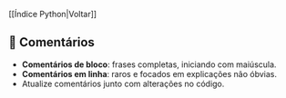 [[Índice Python|Voltar]]

## 📌 Comentários

- **Comentários de bloco**: frases completas, iniciando com maiúscula.
- **Comentários em linha**: raros e focados em explicações não óbvias.    
- Atualize comentários junto com alterações no código.